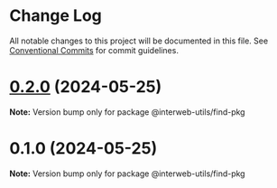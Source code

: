 # Change Log

All notable changes to this project will be documented in this file.
See [Conventional Commits](https://conventionalcommits.org) for commit guidelines.

# [0.2.0](https://github.com/cosmology-tech/interweb-utils/compare/@interweb-utils/find-pkg@0.1.0...@interweb-utils/find-pkg@0.2.0) (2024-05-25)

**Note:** Version bump only for package @interweb-utils/find-pkg





# 0.1.0 (2024-05-25)

**Note:** Version bump only for package @interweb-utils/find-pkg
